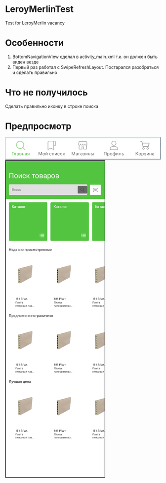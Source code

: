 # LeroyMerlinTest
Test for LeroyMerlin vacancy

# Особенности
1) BottomNavigationView сделал в activity_main.xml т.к. он должен быть виден везде
2) Первый раз работал с SwipeRefreshLayout. Постарался разобраться и сделать правильно

# Что не получилось
Сделать правильно иконку в строке поиска

# Предпросмотр
![](https://github.com/JustSpace555/LeroyMerlinTest/blob/main/blob/BottomNavigationView_screenshot.png)
![](https://github.com/JustSpace555/LeroyMerlinTest/blob/main/blob/main_page_screenshot.png)
